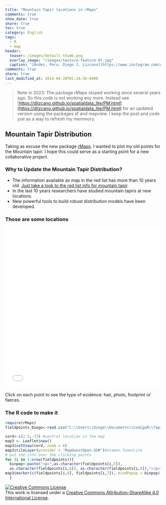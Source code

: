 ```yaml
---
title: "Mountain Tapir locations in rMaps"
comments: true
show_date: true
share: true
toc: true
category: English
tags: 
  - R
  - map
header:
  teaser: /images/default-thumb.png
  overlay_image: "/images/texture-feature-07.jpg"
  caption: "[Andes, Peru. Diego J. Lizcano](https://www.instagram.com/walking_tapir/)"
comments: true
share: true
last_modified_at: 2014-04-28T01:24:36-0400
---
```


> Note in 2023: The package rMaps stoped working since several years ago. So this code is not working any more. Instead see  [https://dlizcano.github.io/spatialdata_lite/PM.html](https://dlizcano.github.io/spatialdata_lite/PM.html) for an updated version using the packages sf and mapview. I keep the post and code just as a way to refresh my memmory.

## Mountain Tapir Distribution

Taking as excuse the new package [rMaps](https://github.com/ramnathv/rMaps). I wanted to plot my old points for the Mountain tapir. I hope this could serve as a starting point for a new collaborative project.

### Why to Update the Mountain Tapir Distribution?

- The information available as map in the red list has more than 10 years old.
  [Just take a look to the red list info for mountain tapir](http://maps.iucnredlist.org/map.html?id=21473).
- In the last 10 years researchers have studied mountain tapirs at new locations.
- New powerful tools to build robust distribution models have been developed.

### Those are some locations

<iframe width='100%' height='520' frameborder='0' src='/content/2.html' allowfullscreen webkitallowfullscreen mozallowfullscreen oallowfullscreen msallowfullscreen></iframe>

Click on each point to see the type of evidence: hair, photo, footprint or faeces.

### The R code to make it

```r
require(rMaps)
fieldpoints_Diego<-read.csv("C:\\Users\\Diego\\Documents\\CodigoR\\Tapirus_SDM\\data\\T_pin.csv")

cord<-c(2.5,-73) #central location in the map
map3 <- Leaflet$new()
map3$setView(cord, zoom = 6)
map3$tileLayer(provider = 'MapQuestOpen.OSM')#Stamen.TonerLite
# put the info over the clicking points
for (i in 1:nrow(fieldpoints)){
  binpop<-paste("<p>",as.character(fieldpoints[i,5]),
  as.character(fieldpoints[i,6]), as.character(fieldpoints[i,9]),"</p>", sep=" " )  
map3$marker(c(fieldpoints[i,8], fieldpoints[i,7]), bindPopup = binpop)
  }
```




<a rel="license" href="http://creativecommons.org/licenses/by-sa/4.0/"><img alt="Creative Commons License" style="border-width:0" src="http://i.creativecommons.org/l/by-sa/4.0/88x31.png" /></a><br />This work is licensed under a <a rel="license" href="http://creativecommons.org/licenses/by-sa/4.0/">Creative Commons Attribution-ShareAlike 4.0 International License</a>.
